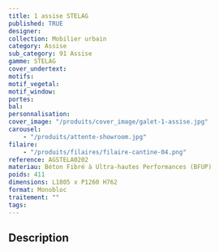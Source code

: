 ```yaml
---
title: 1 assise STELAG
published: TRUE
designer:
collection: Mobilier urbain
category: Assise
sub_category: 91 Assise
gamme: STELAG
cover_undertext:
motifs:
motif_vegetal:
motif_window:
portes:
bal:
personnalisation:
cover_image: "/produits/cover_image/galet-1-assise.jpg"
carousel:
    - "/produits/attente-showroom.jpg"
filaire:
    - "/produits/filaires/filaire-cantine-04.png"
reference: AGSTELA0202
materiau: Béton Fibré à Ultra-hautes Performances (BFUP)
poids: 411
dimensions: L1805 x P1260 H762
format: Monobloc
traitement: ""
tags:
---
```


## Description
